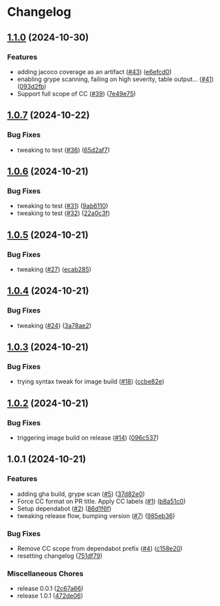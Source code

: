 # Changelog

## [1.1.0](https://github.com/OneGlobe/challenge-prep-uscis-rapid-todo-svc/compare/v1.0.7...v1.1.0) (2024-10-30)


### Features

* adding jacoco coverage as an artifact ([#43](https://github.com/OneGlobe/challenge-prep-uscis-rapid-todo-svc/issues/43)) ([e6efcd0](https://github.com/OneGlobe/challenge-prep-uscis-rapid-todo-svc/commit/e6efcd04689060735f85c8ee5da0d6f37a36b537))
* enabling grype scanning, failing on high severity, table output… ([#41](https://github.com/OneGlobe/challenge-prep-uscis-rapid-todo-svc/issues/41)) ([093d2fb](https://github.com/OneGlobe/challenge-prep-uscis-rapid-todo-svc/commit/093d2fb6c6917e6550c9e5f22ee59a0c03eaaef9))
* Support full scope of CC ([#39](https://github.com/OneGlobe/challenge-prep-uscis-rapid-todo-svc/issues/39)) ([7e49e75](https://github.com/OneGlobe/challenge-prep-uscis-rapid-todo-svc/commit/7e49e75f0519214122792863a7f0b2f58594c5e5))

## [1.0.7](https://github.com/OneGlobe/challenge-prep-uscis-rapid-todo-svc/compare/v1.0.6...v1.0.7) (2024-10-22)


### Bug Fixes

* tweaking to test ([#36](https://github.com/OneGlobe/challenge-prep-uscis-rapid-todo-svc/issues/36)) ([65d2af7](https://github.com/OneGlobe/challenge-prep-uscis-rapid-todo-svc/commit/65d2af7fa240759b2a3ea9d67b0f1db600d63196))

## [1.0.6](https://github.com/OneGlobe/challenge-prep-uscis-rapid-todo-svc/compare/v1.0.5...v1.0.6) (2024-10-21)


### Bug Fixes

* tweaking to test ([#31](https://github.com/OneGlobe/challenge-prep-uscis-rapid-todo-svc/issues/31)) ([9ab6110](https://github.com/OneGlobe/challenge-prep-uscis-rapid-todo-svc/commit/9ab6110741e0c6b20e3e1e8a0363a1c0ab80ceb4))
* tweaking to test ([#32](https://github.com/OneGlobe/challenge-prep-uscis-rapid-todo-svc/issues/32)) ([22a0c3f](https://github.com/OneGlobe/challenge-prep-uscis-rapid-todo-svc/commit/22a0c3f76f3c29e1efcb65911a25d0e398b1f1f2))

## [1.0.5](https://github.com/OneGlobe/challenge-prep-uscis-rapid-todo-svc/compare/v1.0.4...v1.0.5) (2024-10-21)


### Bug Fixes

* tweaking ([#27](https://github.com/OneGlobe/challenge-prep-uscis-rapid-todo-svc/issues/27)) ([ecab285](https://github.com/OneGlobe/challenge-prep-uscis-rapid-todo-svc/commit/ecab2857629dc52d63d13b2cabf889d1facd6237))

## [1.0.4](https://github.com/OneGlobe/challenge-prep-uscis-rapid-todo-svc/compare/v1.0.3...v1.0.4) (2024-10-21)


### Bug Fixes

* tweaking ([#24](https://github.com/OneGlobe/challenge-prep-uscis-rapid-todo-svc/issues/24)) ([3a78ae2](https://github.com/OneGlobe/challenge-prep-uscis-rapid-todo-svc/commit/3a78ae2bdde095097802cfdaf0141587aec67371))

## [1.0.3](https://github.com/OneGlobe/challenge-prep-uscis-rapid-todo-svc/compare/v1.0.2...v1.0.3) (2024-10-21)


### Bug Fixes

* trying syntax tweak for image build ([#18](https://github.com/OneGlobe/challenge-prep-uscis-rapid-todo-svc/issues/18)) ([ccbe82e](https://github.com/OneGlobe/challenge-prep-uscis-rapid-todo-svc/commit/ccbe82e24b06124eb3034c1ad979b819cc642815))

## [1.0.2](https://github.com/OneGlobe/challenge-prep-uscis-rapid-todo-svc/compare/v1.0.1...v1.0.2) (2024-10-21)


### Bug Fixes

* triggering image build on release ([#14](https://github.com/OneGlobe/challenge-prep-uscis-rapid-todo-svc/issues/14)) ([096c537](https://github.com/OneGlobe/challenge-prep-uscis-rapid-todo-svc/commit/096c53779835d7258eb07ea2627996538d7e2563))

## 1.0.1 (2024-10-21)


### Features

* adding gha build, grype scan ([#5](https://github.com/OneGlobe/challenge-prep-uscis-rapid-todo-svc/issues/5)) ([37d82e0](https://github.com/OneGlobe/challenge-prep-uscis-rapid-todo-svc/commit/37d82e06d424339807412065ea09d036cf4497e2))
* Force CC format on PR title. Apply CC labels ([#1](https://github.com/OneGlobe/challenge-prep-uscis-rapid-todo-svc/issues/1)) ([b8a51c0](https://github.com/OneGlobe/challenge-prep-uscis-rapid-todo-svc/commit/b8a51c008adf4e7f7a227d068f3f2533de09b512))
* Setup dependabot ([#2](https://github.com/OneGlobe/challenge-prep-uscis-rapid-todo-svc/issues/2)) ([86d1f6f](https://github.com/OneGlobe/challenge-prep-uscis-rapid-todo-svc/commit/86d1f6f773a709bfa999d48ec46f1927542467c7))
* tweaking release flow, bumping version ([#7](https://github.com/OneGlobe/challenge-prep-uscis-rapid-todo-svc/issues/7)) ([985eb36](https://github.com/OneGlobe/challenge-prep-uscis-rapid-todo-svc/commit/985eb368e3705ed8727562107385ef88a00a7beb))


### Bug Fixes

* Remove CC scope from dependabot prefix ([#4](https://github.com/OneGlobe/challenge-prep-uscis-rapid-todo-svc/issues/4)) ([c158e20](https://github.com/OneGlobe/challenge-prep-uscis-rapid-todo-svc/commit/c158e20631ed36ae974c2e8dd37e145dfee4928a))
* resetting changelog ([751df79](https://github.com/OneGlobe/challenge-prep-uscis-rapid-todo-svc/commit/751df7992f2a6bba91121e847332f880f589b5a3))


### Miscellaneous Chores

* release 0.0.1 ([2c67a66](https://github.com/OneGlobe/challenge-prep-uscis-rapid-todo-svc/commit/2c67a66deeb59933ba8257b885719bc7e543b16e))
* release 1.0.1 ([472de06](https://github.com/OneGlobe/challenge-prep-uscis-rapid-todo-svc/commit/472de0626ff44b62993f3e2709576d6518ffe7ed))
